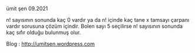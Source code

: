 ümit şen 09.2021


n! sayısının sonunda kaç 0 vardır ya da 
n! içinde kaç tane x tamsayı çarpanı vardır
sorusuna çözüm içindir.
Bolen sayı 5 seçilirse n! sayısının sonunda kaç sıfır olduğu 
bulunmuş olur.

Blog : http://umitsen.wordpress.com
